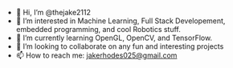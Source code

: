 - 👋 Hi, I’m @thejake2112
- 👀 I’m interested in Machine Learning, Full Stack Developement, embedded programming, and cool Robotics stuff.
- 🌱 I’m currently learning OpenGL, OpenCV, and TensorFlow.
- 💞️ I’m looking to collaborate on any fun and interesting projects
- 📫 How to reach me: jakerhodes025@gmail.com

<!---
thejake2112/thejake2112 is a ✨ special ✨ repository because its `README.md` (this file) appears on your GitHub profile.
You can click the Preview link to take a look at your changes.
--->
